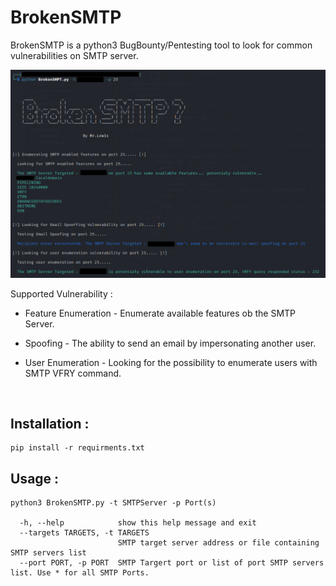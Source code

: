 # BrokenSMTP
BrokenSMTP is a python3 BugBounty/Pentesting tool to look for common vulnerabilities on SMTP server.

![image](brokensmtp.png)

Supported Vulnerability : 
* Feature Enumeration - Enumerate available features ob the SMTP Server.

* Spoofing - The ability to send an email by impersonating another user.
* User Enumeration - Looking for the possibility to enumerate users with SMTP VFRY command.
</br>

## Installation : 

```
pip install -r requirments.txt
```

## Usage : 


```
python3 BrokenSMTP.py -t SMTPServer -p Port(s)

  -h, --help            show this help message and exit
  --targets TARGETS, -t TARGETS
                        SMTP target server address or file containing SMTP servers list
  --port PORT, -p PORT  SMTP Targert port or list of port SMTP servers list. Use * for all SMTP Ports.

```
